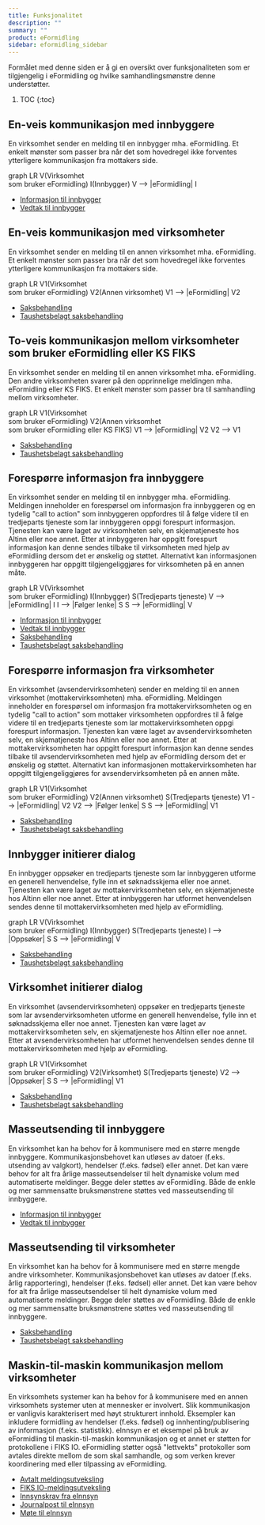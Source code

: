 ```yaml
---
title: Funksjonalitet
description: ""
summary: ""
product: eFormidling
sidebar: eformidling_sidebar
---
```


Formålet med denne siden er å gi en oversikt over funksjonaliteten som er tilgjengelig i eFormidling og hvilke
samhandlingsmønstre denne understøtter.

1. TOC
{:toc}

## En-veis kommunikasjon med innbyggere

En virksomhet sender en melding til en innbygger mha. eFormidling. Et enkelt mønster som passer bra når det som
hovedregel ikke forventes ytterligere kommunikasjon fra mottakers side. 

<div class="mermaid">
graph LR
V(Virksomhet<br>som bruker eFormidling)
I(Innbygger)
V --> |eFormidling| I
</div>

- [Informasjon til innbygger](informasjon_til_innbygger)
- [Vedtak til innbygger](vedtak_til_innbygger)

## En-veis kommunikasjon med virksomheter

En virksomhet sender en melding til en annen virksomhet mha. eFormidling. Et enkelt mønster som passer bra når det som
hovedregel ikke forventes ytterligere kommunikasjon fra mottakers side.

<div class="mermaid">
graph LR
V1(Virksomhet<br>som bruker eFormidling)
V2(Annen virksomhet)
V1 --> |eFormidling| V2
</div>

- [Saksbehandling](saksbehandling)
- [Taushetsbelagt saksbehandling](taushetsbelagt_saksbehandling)

## To-veis kommunikasjon mellom virksomheter som bruker eFormidling eller KS FIKS

En virksomhet sender en melding til en annen virksomhet mha. eFormidling. Den andre virksomheten svarer på den
opprinnelige meldingen mha. eFormidling eller KS FIKS. Et enkelt mønster som passer bra til samhandling mellom
virksomheter.

<div class="mermaid">
graph LR
V1(Virksomhet<br>som bruker eFormidling)
V2(Annen virksomhet<br>som bruker eFormidling eller KS FIKS)
V1 --> |eFormidling| V2
V2 --> V1
</div>

- [Saksbehandling](saksbehandling)
- [Taushetsbelagt saksbehandling](taushetsbelagt_saksbehandling)

## Forespørre informasjon fra innbyggere

En virksomhet sender en melding til en innbygger mha. eFormidling. Meldingen inneholder en forespørsel om informasjon
fra innbyggeren og en tydelig "call to action" som innbyggeren oppfordres til å følge videre til en tredjeparts
tjeneste som lar innbyggeren oppgi forespurt informasjon. Tjenesten kan være laget av virksomheten selv, en
skjematjeneste hos Altinn eller noe annet. Etter at innbyggeren har oppgitt forespurt informasjon kan denne sendes
tilbake til virksomheten med hjelp av eFormidling dersom det er ønskelig og støttet. Alternativt kan informasjonen
innbyggeren har oppgitt tilgjengeliggjøres for virksomheten på en annen måte.

<div class="mermaid">
graph LR
V(Virksomhet<br>som bruker eFormidling)
I(Innbygger)
S(Tredjeparts tjeneste)
V --> |eFormidling| I
I --> |Følger lenke| S
S --> |eFormidling| V
</div>

- [Informasjon til innbygger](informasjon_til_innbygger)
- [Vedtak til innbygger](vedtak_til_innbygger)
- [Saksbehandling](saksbehandling)
- [Taushetsbelagt saksbehandling](taushetsbelagt_saksbehandling)

## Forespørre informasjon fra virksomheter

En virksomhet (avsendervirksomheten) sender en melding til en annen virksomhet (mottakervirksomheten) mha. eFormidling.
Meldingen inneholder en forespørsel om informasjon fra mottakervirksomheten og en tydelig "call to action" som
mottaker virksomheten oppfordres til å følge videre til en tredjeparts tjeneste som lar mottakervirksomheten oppgi
forespurt informasjon. Tjenesten kan være laget av avsendervirksomheten selv, en skjematjeneste hos Altinn eller noe
annet. Etter at mottakervirksomheten har oppgitt forespurt informasjon kan denne sendes tilbake til avsendervirksomheten
med hjelp av eFormidling dersom det er ønskelig og støttet. Alternativt kan informasjonen mottakervirksomheten har
oppgitt tilgjengeliggjøres for avsendervirksomheten på en annen måte.

<div class="mermaid">
graph LR
V1(Virksomhet<br>som bruker eFormidling)
V2(Annen virksomhet)
S(Tredjeparts tjeneste)
V1 --> |eFormidling| V2
V2 --> |Følger lenke| S
S --> |eFormidling| V1
</div>

- [Saksbehandling](saksbehandling)
- [Taushetsbelagt saksbehandling](taushetsbelagt_saksbehandling)

## Innbygger initierer dialog

En innbygger oppsøker en tredjeparts tjeneste som lar innbyggeren utforme en generell henvendelse, fylle inn et
søknadsskjema eller noe annet. Tjenesten kan være laget av mottakervirksomheten selv, en skjematjeneste hos Altinn eller
noe annet. Etter at innbyggeren har utformet henvendelsen sendes denne til mottakervirksomheten med hjelp av
eFormidling.

<div class="mermaid">
graph LR
V(Virksomhet<br>som bruker eFormidling)
I(Innbygger)
S(Tredjeparts tjeneste)
I --> |Oppsøker| S
S --> |eFormidling| V
</div>

- [Saksbehandling](saksbehandling)
- [Taushetsbelagt saksbehandling](taushetsbelagt_saksbehandling)

## Virksomhet initierer dialog

En virksomhet (avsendervirksomheten) oppsøker en tredjeparts tjeneste som lar avsendervirksomheten utforme en generell
henvendelse, fylle inn et søknadsskjema eller noe annet. Tjenesten kan være laget av mottakervirksomheten selv, en
skjematjeneste hos Altinn eller noe annet. Etter at avsendervirksomheten har utformet henvendelsen sendes denne til
mottakervirksomheten med hjelp av eFormidling.

<div class="mermaid">
graph LR
V1(Virksomhet<br>som bruker eFormidling)
V2(Virksomhet)
S(Tredjeparts tjeneste)
V2 --> |Oppsøker| S
S --> |eFormidling| V1
</div>

- [Saksbehandling](saksbehandling)
- [Taushetsbelagt saksbehandling](taushetsbelagt_saksbehandling)

## Masseutsending til innbyggere

En virksomhet kan ha behov for å kommunisere med en større mengde innbyggere. Kommunikasjonsbehovet kan utløses av
datoer (f.eks. utsending av valgkort), hendelser (f.eks. fødsel) eller annet. Det kan være behov for alt fra årlige
masseutsendelser til helt dynamiske volum med automatiserte meldinger. Begge deler støttes av eFormidling. Både de enkle
og mer sammensatte bruksmønstrene støttes ved masseutsending til innbyggere.

- [Informasjon til innbygger](informasjon_til_innbygger)
- [Vedtak til innbygger](vedtak_til_innbygger)

## Masseutsending til virksomheter

En virksomhet kan ha behov for å kommunisere med en større mengde andre virksomheter. Kommunikasjonsbehovet kan utløses
av datoer (f.eks. årlig rapportering), hendelser (f.eks. fødsel) eller annet. Det kan være behov for alt fra årlige
masseutsendelser til helt dynamiske volum med automatiserte meldinger. Begge deler støttes av eFormidling. Både de enkle
og mer sammensatte bruksmønstrene støttes ved masseutsending til innbyggere.

- [Saksbehandling](saksbehandling)
- [Taushetsbelagt saksbehandling](taushetsbelagt_saksbehandling)

## Maskin-til-maskin kommunikasjon mellom virksomheter

En virksomhets systemer kan ha behov for å kommunisere med en annen virksomhets systemer uten at mennesker er involvert.
Slik kommunikasjon er vanligvis karakterisert med høyt strukturert innhold. Eksempler kan inkludere formidling av
hendelser (f.eks. fødsel) og innhenting/publisering av informasjon (f.eks. statistikk). eInnsyn er et eksempel på bruk
av eFormidling til maskin-til-maskin kommunikasjon og et annet er støtten for protokollene i FIKS IO. eFormidling
støtter også "lettvekts" protokoller som avtales direkte mellom de som skal samhandle, og som verken krever koordinering
med eller tilpassing av eFormidling.

- [Avtalt meldingsutveksling](avtalt)
- [FIKS IO-meldingsutveksling](fiks_io)
- [Innsynskrav fra eInnsyn](innsynskrav)
- [Journalpost til eInnsyn](journalpost)
- [Møte til eInnsyn](mote)
